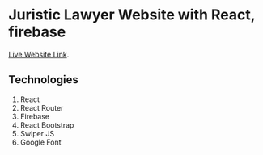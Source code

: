 # Juristic Lawyer Website with React, firebase

[Live Website Link]().

## Technologies
1. React
2. React Router
3. Firebase
4. React Bootstrap
5. Swiper JS
6. Google Font